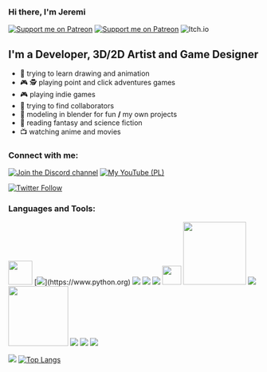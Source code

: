### Hi there, I'm Jeremi

[![Support me on Patreon](https://img.shields.io/endpoint.svg?url=https%3A%2F%2Fshieldsio-patreon.vercel.app%2Fapi%3Fusername%3Drakguoteam%26type%3Dpledges&style=for-the-badge)](https://patreon.com/rakguoteam)
[![Support me on Patreon](https://img.shields.io/endpoint.svg?url=https%3A%2F%2Fshieldsio-patreon.vercel.app%2Fapi%3Fusername%3Drakguoteam%26type%3Dpatrons&style=for-the-badge)](https://patreon.com/rakguoteam)
![Itch.io](https://img.shields.io/badge/Itch-%23FF0B34.svg?style=for-the-badge&logo=Itch.io&logoColor=white)

## I'm a Developer, 3D/2D Artist and Game Designer

- :art: trying to learn drawing and animation
- 🎮 🕵️ playing point and click adventures games
- 🎮 playing indie games
- 👋 trying to find collaborators
- 🧊 modeling in blender for fun **/** my own projects
- 📖 reading fantasy and science fiction
- 📺 watching anime and movies 

### Connect with me:

[![Join the Discord channel](https://img.shields.io/discord/484604562183815169?label=My%20Discord%20Server&style=for-the-badge)][discord]
[![My YouTube (PL)](https://img.shields.io/youtube/channel/subscribers/UCMGyApWbhZCBnsEn2SI4ovA?label=My%20YouTube%20Channel%20%28pl%29&style=for-the-badge)][youtube-pl]
<!-- [![My YouTube (ENG)](https://img.shields.io/youtube/channel/subscribers/UCuItFHsERbsyi8gLJ7Ti1KA?label=Our%20YouTube%20Channel%20&style=for-the-badge)][youtube-eng] -->
[![Twitter Follow](https://img.shields.io/twitter/follow/BiernackiJeremi?color=1DA1F2&logo=twitter&style=for-the-badge)](https://twitter.com/intent/follow?original_referer=https%3A%2F%2Fgithub.com%2Jeremi360&screen_name=Jeremi360)

### Languages and Tools:
[<img src="https://myst-parser.readthedocs.io/en/latest/_images/logo-square.svg" width="48"/>](https://myst-parser.readthedocs.io)
[![](https://img.icons8.com/color/48/000000/python--v1.png")](https://www.python.org)
[![](https://img.icons8.com/external-tal-revivo-shadow-tal-revivo/48/000000/external-jekyll-a-simple-blog-aware-static-site-generator-for-personal-project-logo-shadow-tal-revivo.png)](https://jekyllrb.com/)
[![](https://img.icons8.com/color/48/000000/ruby-programming-language.png)](https://www.ruby-lang.org)
![](https://img.icons8.com/color/48/000000/c-sharp-logo.png)
[<img src="https://github.com/imjp94/gd-plug/raw/master/icon.png" width="38"/>](https://github.com/imjp94/gd-plug)
[<img src="https://godotengine.org/themes/godotengine/assets/logo.svg" width="126"/>](https://godotengine.org)
[![](https://img.icons8.com/color/48/000000/visual-studio-code-2019.png)](https://code.visualstudio.com)
[<img src="https://www.gnome.org/wp-content/uploads/2020/08/cropped-logo.png" width="120"/>](https://www.gnome.org)
[![](https://img.icons8.com/external-tal-revivo-shadow-tal-revivo/48/000000/external-arch-linux-composed-of-nonfree-and-open-source-software-logo-shadow-tal-revivo.png)](https://garudalinux.org)
[![](https://img.icons8.com/color/48/000000/git.png)](https://git-scm.com)
![](https://img.icons8.com/fluency/50/000000/github.png)

[![](https://github-readme-stats.vercel.app/api?username=Jeremi360)](https://github.com/anuraghazra/github-readme-stats)
[![Top Langs](https://github-readme-stats.vercel.app/api/top-langs/?username=Jeremi360)](https://github.com/anuraghazra/github-readme-stats)

[discord]: https://discord.gg/5HUagR56nB
[twitter]: https://twitter.com/BiernackiJeremi
[youtube-pl]: https://www.youtube.com/channel/UCMGyApWbhZCBnsEn2SI4ovA
[youtube-eng]: https://www.youtube.com/channel/UCuItFHsERbsyi8gLJ7Ti1KA
